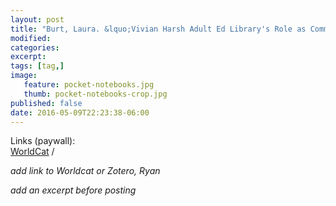 ```yaml
---
layout: post
title: "Burt, Laura. &lquo;Vivian Harsh Adult Ed Library's Role as Community Center.&rquo; 2009."
modified:
categories: 
excerpt:
tags: [tag,]
image:
   feature: pocket-notebooks.jpg
   thumb: pocket-notebooks-crop.jpg
published: false
date: 2016-05-09T22:23:38-06:00
---
```

Links (paywall):   
[WorldCat]() / []()  

_add link to Worldcat or Zotero, Ryan_

_add an excerpt before posting_